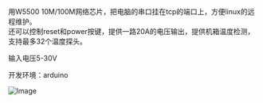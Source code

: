 用W5500 10M/100M网络芯片，把电脑的串口挂在tcp的端口上，方便linux的远程维护。  
还可以控制reset和power按键，提供一路20A的电压输出，提供机箱温度检测，  
支持最多32个温度探头。  
  
输入电压5-30V  

开发环境：arduino 

![Image](https://github.com/lshw/prc/blob/master/control.png?raw=true) 
